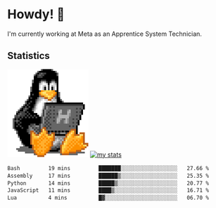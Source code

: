 # Howdy! :penguin:
I'm currently working at Meta as an Apprentice System Technician.

## Statistics

![Tux Pengiun!](tux-linux-penguin.gif)
[![my stats](https://github-readme-stats.vercel.app/api?username=benlodz&showing_icons=true&theme=tokyonight)](https://github.com/anuraghazra/github-readme-stats)

<!-- [![Top Langs](https://github-readme-stats.vercel.app/api/top-langs/?username=benlodz&layout=compact)](https://github.com/anuraghazra/github-readme-stats) ---> 

<!--START_SECTION:waka-->

```txt
Bash         19 mins         ███████░░░░░░░░░░░░░░░░░░   27.66 %
Assembly     17 mins         ██████▒░░░░░░░░░░░░░░░░░░   25.35 %
Python       14 mins         █████▒░░░░░░░░░░░░░░░░░░░   20.77 %
JavaScript   11 mins         ████▒░░░░░░░░░░░░░░░░░░░░   16.71 %
Lua          4 mins          █▓░░░░░░░░░░░░░░░░░░░░░░░   06.70 %
```

<!--END_SECTION:waka-->
<!--
**benlodz/benlodz** is a ✨ _special_ ✨ repository because its `README.md` (this file) appears on your GitHub profile.

Here are some ideas to get you started:

- 🔭 I’m currently working on ...
- 🌱 I’m currently learning ...
- 👯 I’m looking to collaborate on ...
- 🤔 I’m looking for help with ...
- 💬 Ask me about ...
- 📫 How to reach me: ...
- 😄 Pronouns: ...
- ⚡ Fun fact: ...
-->
